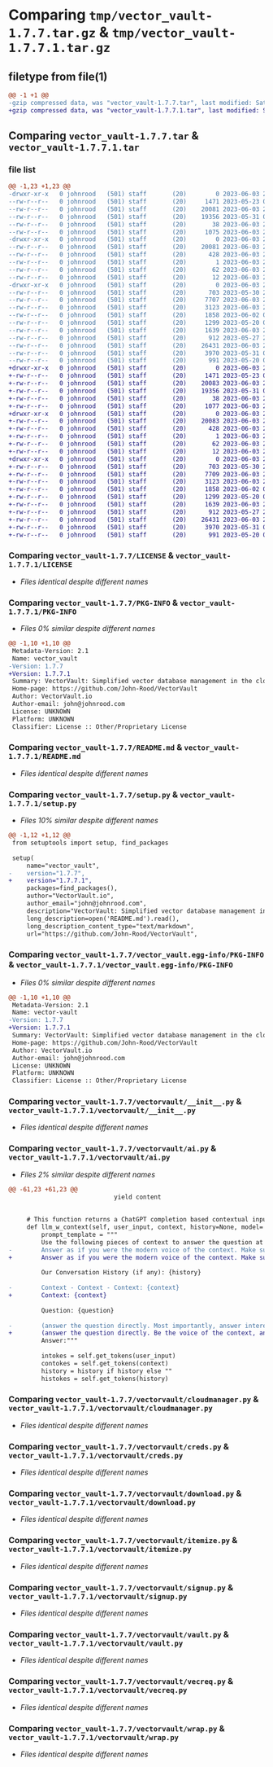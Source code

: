 # Comparing `tmp/vector_vault-1.7.7.tar.gz` & `tmp/vector_vault-1.7.7.1.tar.gz`

## filetype from file(1)

```diff
@@ -1 +1 @@
-gzip compressed data, was "vector_vault-1.7.7.tar", last modified: Sat Jun  3 21:45:42 2023, max compression
+gzip compressed data, was "vector_vault-1.7.7.1.tar", last modified: Sat Jun  3 21:52:41 2023, max compression
```

## Comparing `vector_vault-1.7.7.tar` & `vector_vault-1.7.7.1.tar`

### file list

```diff
@@ -1,23 +1,23 @@
-drwxr-xr-x   0 johnrood   (501) staff       (20)        0 2023-06-03 21:45:42.657993 vector_vault-1.7.7/
--rw-r--r--   0 johnrood   (501) staff       (20)     1471 2023-05-23 07:06:02.000000 vector_vault-1.7.7/LICENSE
--rw-r--r--   0 johnrood   (501) staff       (20)    20081 2023-06-03 21:45:42.657856 vector_vault-1.7.7/PKG-INFO
--rw-r--r--   0 johnrood   (501) staff       (20)    19356 2023-05-31 07:01:35.000000 vector_vault-1.7.7/README.md
--rw-r--r--   0 johnrood   (501) staff       (20)       38 2023-06-03 21:45:42.658029 vector_vault-1.7.7/setup.cfg
--rw-r--r--   0 johnrood   (501) staff       (20)     1075 2023-06-03 21:45:34.000000 vector_vault-1.7.7/setup.py
-drwxr-xr-x   0 johnrood   (501) staff       (20)        0 2023-06-03 21:45:42.654966 vector_vault-1.7.7/vector_vault.egg-info/
--rw-r--r--   0 johnrood   (501) staff       (20)    20081 2023-06-03 21:45:42.000000 vector_vault-1.7.7/vector_vault.egg-info/PKG-INFO
--rw-r--r--   0 johnrood   (501) staff       (20)      428 2023-06-03 21:45:42.000000 vector_vault-1.7.7/vector_vault.egg-info/SOURCES.txt
--rw-r--r--   0 johnrood   (501) staff       (20)        1 2023-06-03 21:45:42.000000 vector_vault-1.7.7/vector_vault.egg-info/dependency_links.txt
--rw-r--r--   0 johnrood   (501) staff       (20)       62 2023-06-03 21:45:42.000000 vector_vault-1.7.7/vector_vault.egg-info/requires.txt
--rw-r--r--   0 johnrood   (501) staff       (20)       12 2023-06-03 21:45:42.000000 vector_vault-1.7.7/vector_vault.egg-info/top_level.txt
-drwxr-xr-x   0 johnrood   (501) staff       (20)        0 2023-06-03 21:45:42.657437 vector_vault-1.7.7/vectorvault/
--rw-r--r--   0 johnrood   (501) staff       (20)      703 2023-05-30 23:38:32.000000 vector_vault-1.7.7/vectorvault/__init__.py
--rw-r--r--   0 johnrood   (501) staff       (20)     7707 2023-06-03 21:28:12.000000 vector_vault-1.7.7/vectorvault/ai.py
--rw-r--r--   0 johnrood   (501) staff       (20)     3123 2023-06-03 21:45:10.000000 vector_vault-1.7.7/vectorvault/cloudmanager.py
--rw-r--r--   0 johnrood   (501) staff       (20)     1858 2023-06-02 08:00:20.000000 vector_vault-1.7.7/vectorvault/creds.py
--rw-r--r--   0 johnrood   (501) staff       (20)     1299 2023-05-20 06:06:51.000000 vector_vault-1.7.7/vectorvault/download.py
--rw-r--r--   0 johnrood   (501) staff       (20)     1639 2023-06-03 21:45:08.000000 vector_vault-1.7.7/vectorvault/itemize.py
--rw-r--r--   0 johnrood   (501) staff       (20)      912 2023-05-27 23:34:48.000000 vector_vault-1.7.7/vectorvault/signup.py
--rw-r--r--   0 johnrood   (501) staff       (20)    26431 2023-06-03 21:45:19.000000 vector_vault-1.7.7/vectorvault/vault.py
--rw-r--r--   0 johnrood   (501) staff       (20)     3970 2023-05-31 06:48:55.000000 vector_vault-1.7.7/vectorvault/vecreq.py
--rw-r--r--   0 johnrood   (501) staff       (20)      991 2023-05-20 06:06:45.000000 vector_vault-1.7.7/vectorvault/wrap.py
+drwxr-xr-x   0 johnrood   (501) staff       (20)        0 2023-06-03 21:52:41.258855 vector_vault-1.7.7.1/
+-rw-r--r--   0 johnrood   (501) staff       (20)     1471 2023-05-23 07:06:02.000000 vector_vault-1.7.7.1/LICENSE
+-rw-r--r--   0 johnrood   (501) staff       (20)    20083 2023-06-03 21:52:41.258711 vector_vault-1.7.7.1/PKG-INFO
+-rw-r--r--   0 johnrood   (501) staff       (20)    19356 2023-05-31 07:01:35.000000 vector_vault-1.7.7.1/README.md
+-rw-r--r--   0 johnrood   (501) staff       (20)       38 2023-06-03 21:52:41.258891 vector_vault-1.7.7.1/setup.cfg
+-rw-r--r--   0 johnrood   (501) staff       (20)     1077 2023-06-03 21:52:34.000000 vector_vault-1.7.7.1/setup.py
+drwxr-xr-x   0 johnrood   (501) staff       (20)        0 2023-06-03 21:52:41.255843 vector_vault-1.7.7.1/vector_vault.egg-info/
+-rw-r--r--   0 johnrood   (501) staff       (20)    20083 2023-06-03 21:52:41.000000 vector_vault-1.7.7.1/vector_vault.egg-info/PKG-INFO
+-rw-r--r--   0 johnrood   (501) staff       (20)      428 2023-06-03 21:52:41.000000 vector_vault-1.7.7.1/vector_vault.egg-info/SOURCES.txt
+-rw-r--r--   0 johnrood   (501) staff       (20)        1 2023-06-03 21:52:41.000000 vector_vault-1.7.7.1/vector_vault.egg-info/dependency_links.txt
+-rw-r--r--   0 johnrood   (501) staff       (20)       62 2023-06-03 21:52:41.000000 vector_vault-1.7.7.1/vector_vault.egg-info/requires.txt
+-rw-r--r--   0 johnrood   (501) staff       (20)       12 2023-06-03 21:52:41.000000 vector_vault-1.7.7.1/vector_vault.egg-info/top_level.txt
+drwxr-xr-x   0 johnrood   (501) staff       (20)        0 2023-06-03 21:52:41.258417 vector_vault-1.7.7.1/vectorvault/
+-rw-r--r--   0 johnrood   (501) staff       (20)      703 2023-05-30 23:38:32.000000 vector_vault-1.7.7.1/vectorvault/__init__.py
+-rw-r--r--   0 johnrood   (501) staff       (20)     7709 2023-06-03 21:52:22.000000 vector_vault-1.7.7.1/vectorvault/ai.py
+-rw-r--r--   0 johnrood   (501) staff       (20)     3123 2023-06-03 21:45:10.000000 vector_vault-1.7.7.1/vectorvault/cloudmanager.py
+-rw-r--r--   0 johnrood   (501) staff       (20)     1858 2023-06-02 08:00:20.000000 vector_vault-1.7.7.1/vectorvault/creds.py
+-rw-r--r--   0 johnrood   (501) staff       (20)     1299 2023-05-20 06:06:51.000000 vector_vault-1.7.7.1/vectorvault/download.py
+-rw-r--r--   0 johnrood   (501) staff       (20)     1639 2023-06-03 21:45:08.000000 vector_vault-1.7.7.1/vectorvault/itemize.py
+-rw-r--r--   0 johnrood   (501) staff       (20)      912 2023-05-27 23:34:48.000000 vector_vault-1.7.7.1/vectorvault/signup.py
+-rw-r--r--   0 johnrood   (501) staff       (20)    26431 2023-06-03 21:45:19.000000 vector_vault-1.7.7.1/vectorvault/vault.py
+-rw-r--r--   0 johnrood   (501) staff       (20)     3970 2023-05-31 06:48:55.000000 vector_vault-1.7.7.1/vectorvault/vecreq.py
+-rw-r--r--   0 johnrood   (501) staff       (20)      991 2023-05-20 06:06:45.000000 vector_vault-1.7.7.1/vectorvault/wrap.py
```

### Comparing `vector_vault-1.7.7/LICENSE` & `vector_vault-1.7.7.1/LICENSE`

 * *Files identical despite different names*

### Comparing `vector_vault-1.7.7/PKG-INFO` & `vector_vault-1.7.7.1/PKG-INFO`

 * *Files 0% similar despite different names*

```diff
@@ -1,10 +1,10 @@
 Metadata-Version: 2.1
 Name: vector_vault
-Version: 1.7.7
+Version: 1.7.7.1
 Summary: VectorVault: Simplified vector database management in the cloud for machine learning and generative ai workflows
 Home-page: https://github.com/John-Rood/VectorVault
 Author: VectorVault.io
 Author-email: john@johnrood.com
 License: UNKNOWN
 Platform: UNKNOWN
 Classifier: License :: Other/Proprietary License
```

### Comparing `vector_vault-1.7.7/README.md` & `vector_vault-1.7.7.1/README.md`

 * *Files identical despite different names*

### Comparing `vector_vault-1.7.7/setup.py` & `vector_vault-1.7.7.1/setup.py`

 * *Files 10% similar despite different names*

```diff
@@ -1,12 +1,12 @@
 from setuptools import setup, find_packages
 
 setup(
     name="vector_vault",
-    version="1.7.7",
+    version="1.7.7.1",
     packages=find_packages(),
     author="VectorVault.io",
     author_email="john@johnrood.com",
     description="VectorVault: Simplified vector database management in the cloud for machine learning and generative ai workflows",
     long_description=open('README.md').read(),
     long_description_content_type="text/markdown",
     url="https://github.com/John-Rood/VectorVault",
```

### Comparing `vector_vault-1.7.7/vector_vault.egg-info/PKG-INFO` & `vector_vault-1.7.7.1/vector_vault.egg-info/PKG-INFO`

 * *Files 0% similar despite different names*

```diff
@@ -1,10 +1,10 @@
 Metadata-Version: 2.1
 Name: vector-vault
-Version: 1.7.7
+Version: 1.7.7.1
 Summary: VectorVault: Simplified vector database management in the cloud for machine learning and generative ai workflows
 Home-page: https://github.com/John-Rood/VectorVault
 Author: VectorVault.io
 Author-email: john@johnrood.com
 License: UNKNOWN
 Platform: UNKNOWN
 Classifier: License :: Other/Proprietary License
```

### Comparing `vector_vault-1.7.7/vectorvault/__init__.py` & `vector_vault-1.7.7.1/vectorvault/__init__.py`

 * *Files identical despite different names*

### Comparing `vector_vault-1.7.7/vectorvault/ai.py` & `vector_vault-1.7.7.1/vectorvault/ai.py`

 * *Files 2% similar despite different names*

```diff
@@ -61,23 +61,23 @@
                             yield content
                         
                     
     # This function returns a ChatGPT completion based contextual input
     def llm_w_context(self, user_input, context, history=None, model='gpt-3.5-turbo', stream=False):
         prompt_template = """
         Use the following pieces of context to answer the question at the end. 
-        Answer as if you were the modern voice of the context. Make sure to not just repeat what is referenced. Don't give any disclaimers or warnings at the end.
+        Answer as if you were the modern voice of the context. Make sure to not just repeat what is referenced. Don't give any disclaimers or warnings.
 
         Our Conversation History (if any): {history}
 
-        Context - Context - Context: {context}
+        Context: {context}
 
         Question: {question}
 
-        (answer the question directly. Most importantly, answer interesting, engaging, and helpful) 
+        (answer the question directly. Be the voice of the context, and most importantly, answer interesting, engaging, and helpful) 
         Answer:"""
 
         intokes = self.get_tokens(user_input)
         contokes = self.get_tokens(context)
         history = history if history else ""
         histokes = self.get_tokens(history)
```

### Comparing `vector_vault-1.7.7/vectorvault/cloudmanager.py` & `vector_vault-1.7.7.1/vectorvault/cloudmanager.py`

 * *Files identical despite different names*

### Comparing `vector_vault-1.7.7/vectorvault/creds.py` & `vector_vault-1.7.7.1/vectorvault/creds.py`

 * *Files identical despite different names*

### Comparing `vector_vault-1.7.7/vectorvault/download.py` & `vector_vault-1.7.7.1/vectorvault/download.py`

 * *Files identical despite different names*

### Comparing `vector_vault-1.7.7/vectorvault/itemize.py` & `vector_vault-1.7.7.1/vectorvault/itemize.py`

 * *Files identical despite different names*

### Comparing `vector_vault-1.7.7/vectorvault/signup.py` & `vector_vault-1.7.7.1/vectorvault/signup.py`

 * *Files identical despite different names*

### Comparing `vector_vault-1.7.7/vectorvault/vault.py` & `vector_vault-1.7.7.1/vectorvault/vault.py`

 * *Files identical despite different names*

### Comparing `vector_vault-1.7.7/vectorvault/vecreq.py` & `vector_vault-1.7.7.1/vectorvault/vecreq.py`

 * *Files identical despite different names*

### Comparing `vector_vault-1.7.7/vectorvault/wrap.py` & `vector_vault-1.7.7.1/vectorvault/wrap.py`

 * *Files identical despite different names*

